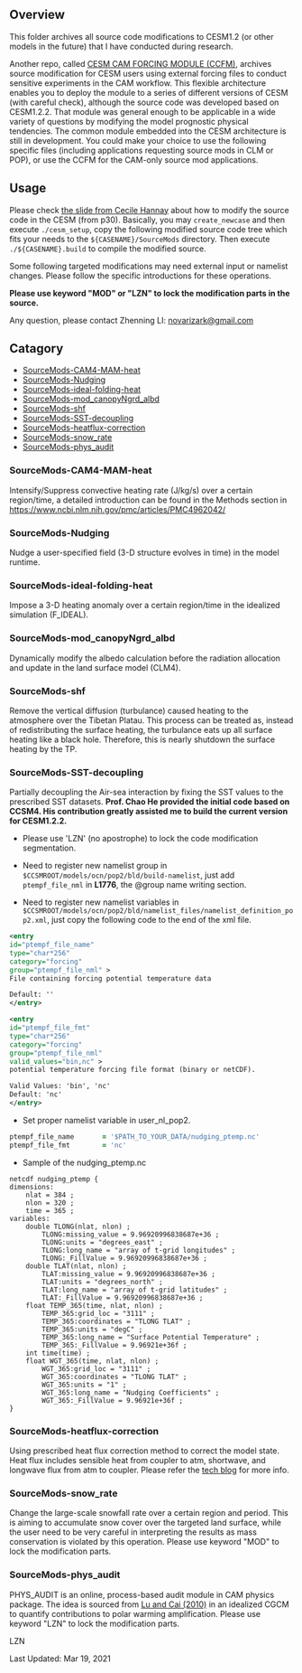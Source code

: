## Overview 

This folder archives all source code modifications to CESM1.2 (or other models in the future) that I have conducted during research.


Another repo, called [CESM CAM FORCING MODULE (CCFM)](https://github.com/Novarizark/cesm-cam-forcing-mod), archives source modification for CESM users using external forcing files to conduct sensitive experiments in the CAM workflow. This flexible architecture enables you to deploy the module to a series of different versions of CESM (with careful check), although the source code was developed based on CESM1.2.2. That module was general enough to be applicable in a wide variety of questions by modifying the model prognostic physical tendencies. The common module embedded into the CESM architecture is still in development. You could make your choice to use the following specific files (including applications requesting source mods in CLM or POP), or use the CCFM for the CAM-only source mod applications.

## Usage

Please check [the slide from Cecile Hannay](http://www.cesm.ucar.edu/events/tutorials/2016/practical4-hannay.pdf) about how to modify the source code in the CESM (from p30). Basically, you may `create_newcase` and then execute `./cesm_setup`, copy the following modified source code tree which fits your needs to the `${CASENAME}/SourceMods` directory. Then execute `./${CASENAME}.build` to compile the modified source.

Some following targeted modifications may need external input or namelist changes. Please follow the specific introductions for these operations.

**Please use keyword "MOD" or "LZN" to lock the modification parts in the source.**

Any question, please contact Zhenning LI: novarizark@gmail.com

## Catagory
    
* [SourceMods-CAM4-MAM-heat](#SourceMods-CAM4-MAM-heat)
* [SourceMods-Nudging](#SourceMods-Nudging)
* [SourceMods-ideal-folding-heat](#SourceMods-ideal-folding-heat)
* [SourceMods-mod_canopyNgrd_albd](#SourceMods-mod_canopyNgrd_albd)
* [SourceMods-shf](#SourceMods-shf)
* [SourceMods-SST-decoupling](#SourceMods-SST-decoupling)
* [SourceMods-heatflux-correction](#SourceMods-heatflux-correction)
* [SourceMods-snow_rate](#SourceMods-snow_rate)
* [SourceMods-phys_audit](#SourceMods-phys_audit)

### SourceMods-CAM4-MAM-heat
Intensify/Suppress convective heating rate (J/kg/s) over a certain region/time, a detailed introduction can be found in the Methods section in https://www.ncbi.nlm.nih.gov/pmc/articles/PMC4962042/ 

### SourceMods-Nudging    
Nudge a user-specified field (3-D structure evolves in time) in the model runtime.

### SourceMods-ideal-folding-heat
Impose a 3-D heating anomaly over a certain region/time in the idealized simulation (F_IDEAL).
 
### SourceMods-mod_canopyNgrd_albd
Dynamically modify the albedo calculation before the radiation allocation and update in the land surface model (CLM4).
 
### SourceMods-shf
Remove the vertical diffusion (turbulance) caused heating to the atmosphere over the Tibetan Platau. This process can be treated as, instead of redistributing the surface heating, the turbulance eats up all surface heating like a black hole. Therefore, this is nearly shutdown the surface heating by the TP.

### SourceMods-SST-decoupling
Partially decoupling the Air-sea interaction by fixing the SST values to the prescribed SST datasets. **Prof. Chao He provided the initial code based on CCSM4. His contribution greatly assisted me to build the current version for CESM1.2.2.**

* Please use 'LZN' (no apostrophe) to lock the code modification segmentation.

* Need to register new namelist group in  `$CCSMROOT/models/ocn/pop2/bld/build-namelist`, just add `ptempf_file_nml` in **L1776**, the @group name writing section.

* Need to register new namelist variables in `$CCSMROOT/models/ocn/pop2/bld/namelist_files/namelist_definition_pop2.xml`, just copy the following code to the end of the xml file.

```xml
<entry 
id="ptempf_file_name"
type="char*256"
category="forcing"
group="ptempf_file_nml" >
File containing forcing potential temperature data 

Default: ''
</entry>

<entry 
id="ptempf_file_fmt"
type="char*256"
category="forcing"
group="ptempf_file_nml"
valid_values="bin,nc" >
potential temperature forcing file format (binary or netCDF).

Valid Values: 'bin', 'nc'
Default: 'nc'
</entry>
```

* Set proper namelist variable in user_nl_pop2.

``` fortran
ptempf_file_name       = '$PATH_TO_YOUR_DATA/nudging_ptemp.nc'
ptempf_file_fmt        = 'nc'
```
* Sample of the nudging_ptemp.nc

```
netcdf nudging_ptemp {
dimensions:
    nlat = 384 ;
    nlon = 320 ;
    time = 365 ;
variables:
    double TLONG(nlat, nlon) ;
        TLONG:missing_value = 9.96920996838687e+36 ;
        TLONG:units = "degrees_east" ;
        TLONG:long_name = "array of t-grid longitudes" ;
        TLONG:_FillValue = 9.96920996838687e+36 ;
    double TLAT(nlat, nlon) ;
        TLAT:missing_value = 9.96920996838687e+36 ;
        TLAT:units = "degrees_north" ;
        TLAT:long_name = "array of t-grid latitudes" ;
        TLAT:_FillValue = 9.96920996838687e+36 ;
    float TEMP_365(time, nlat, nlon) ;
        TEMP_365:grid_loc = "3111" ;
        TEMP_365:coordinates = "TLONG TLAT" ;
        TEMP_365:units = "degC" ;
        TEMP_365:long_name = "Surface Potential Temperature" ;
        TEMP_365:_FillValue = 9.96921e+36f ;
    int time(time) ;
    float WGT_365(time, nlat, nlon) ;
        WGT_365:grid_loc = "3111" ;
        WGT_365:coordinates = "TLONG TLAT" ;
        WGT_365:units = "1" ;
        WGT_365:long_name = "Nudging Coefficients" ;
        WGT_365:_FillValue = 9.96921e+36f ;
}
```

### SourceMods-heatflux-correction
Using prescribed heat flux correction method to correct the model state. Heat flux includes sensible heat from coupler to atm, shortwave, and longwave flux from atm to coupler.
Please refer the [tech blog](https://novarizark.github.io/2018/10/29/cesm-fully-coupled-correction/) for more info. 

### SourceMods-snow_rate
Change the large-scale snowfall rate over a certain region and period. This is aiming to accumulate snow cover over the targeted land surface, while the user need to be very careful in interpreting the results as mass conservation is violated by this operation. 
Please use keyword "MOD" to lock the modification parts.

### SourceMods-phys_audit
PHYS_AUDIT is an online, process-based audit module in CAM physics package. The idea is sourced from [Lu and Cai (2010)](https://link.springer.com/content/pdf/10.1007/s00382-009-0673-x.pdf) in an idealized CGCM to quantify contributions to polar warming amplification.
Please use keyword "LZN" to lock the modification parts.

LZN

Last Updated: Mar 19, 2021
